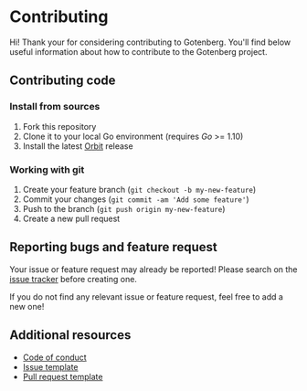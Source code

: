 # Contributing

Hi! Thank your for considering contributing to Gotenberg. You'll
find below useful information about how to contribute to the Gotenberg project.

## Contributing code

### Install from sources

1. Fork this repository
2. Clone it to your local Go environment (requires *Go* >= 1.10)
5. Install the latest [Orbit](https://github.com/gulien/orbit) release

### Working with git

1. Create your feature branch (`git checkout -b my-new-feature`)
2. Commit your changes (`git commit -am 'Add some feature'`)
3. Push to the branch (`git push origin my-new-feature`)
4. Create a new pull request

## Reporting bugs and feature request

Your issue or feature request may already be reported!
Please search on the [issue tracker](../../../issues) before creating one.

If you do not find any relevant issue or feature request, feel free to
add a new one!

## Additional resources

* [Code of conduct](CODE_OF_CONDUCT.md)
* [Issue template](ISSUE_TEMPLATE.md)
* [Pull request template](PULL_REQUEST_TEMPLATE.md)